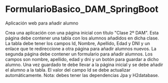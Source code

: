 # FormularioBasico_DAM_SpringBoot
Aplicación web para añadir alumno

Crea una aplicación con una página inicial con título "Clase 2º DAM". Esta página debe contener una tabla con los alumnos añadidos en dicha clase. La tabla debe tener los campos Id, Nombre, Apellido, Edad y DNI y un enlace que te redireccione a otra página para añadir alumnos nuevos.
La segunda página debe contener un formulario para añadir alumnos. Los campos son nombre, apellido, edad y dni y un botón para guardar a dicho alumno. Una vez guardado te debe llevar a la página inicial y se debe añadir el alumno a la tabla. El valor del campo Id se debe actualizar automáticamente. 
Nota: debes tener las dependencias Jpa y H2database.
